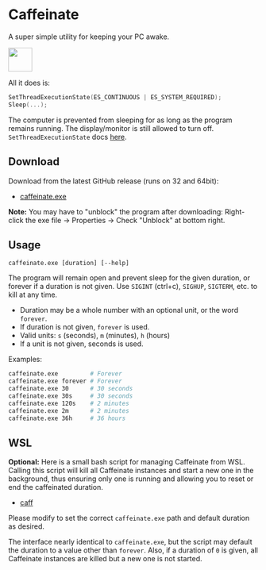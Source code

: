 # Caffeinate

A super simple utility for keeping your PC awake.

<img src="coffee.ico" width="48" />

All it does is:
```c++
SetThreadExecutionState(ES_CONTINUOUS | ES_SYSTEM_REQUIRED);
Sleep(...);
```

The computer is prevented from sleeping for as long as the program remains running. The display/monitor is still allowed to turn off. `SetThreadExecutionState` docs [here](https://learn.microsoft.com/en-us/windows/win32/api/winbase/nf-winbase-setthreadexecutionstate).


## Download

Download from the latest GitHub release (runs on 32 and 64bit):
 - [caffeinate.exe](https://github.com/yo1dog/caffeinate/releases/latest/download/caffeinate.exe)

**Note:** You may have to "unblock" the program after downloading: Right-click the exe file → Properties → Check "Unblock" at bottom right.


## Usage

```
caffeinate.exe [duration] [--help]
```

The program will remain open and prevent sleep for the given duration, or forever if a duration is not given.
Use `SIGINT` (ctrl+c), `SIGHUP`, `SIGTERM`, etc. to kill at any time.

- Duration may be a whole number with an optional unit, or the word `forever`.
- If duration is not given, `forever` is used.
- Valid units: `s` (seconds), `m` (minutes), `h` (hours)
- If a unit is not given, seconds is used.

Examples:

```bash
caffeinate.exe         # Forever
caffeinate.exe forever # Forever
caffeinate.exe 30      # 30 seconds
caffeinate.exe 30s     # 30 seconds
caffeinate.exe 120s    # 2 minutes
caffeinate.exe 2m      # 2 minutes
caffeinate.exe 36h     # 36 hours
```

## WSL

**Optional:** Here is a small bash script for managing Caffeinate from WSL. Calling this script will kill all Caffeinate instances and start a new one in the background, thus ensuring only one is running and allowing you to reset or end the caffeinated duration.

 - [caff](caff)

Please modify to set the correct `caffeinate.exe` path and default duration as desired.

The interface nearly identical to `caffeinate.exe`, but the script may default the duration to a value other than `forever`. Also, if a duration of `0` is given, all Caffeinate instances are killed but a new one is not started.
